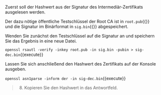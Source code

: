 Zuerst soll der Hashwert aus der Signatur des Intermediär-Zertifikats ausgelesen werden.

Der dazu nötige öffentliche Testschlüssel der Root CA ist in `root.pub`{{}} und die Signatur im Binärformat in `sig.bin`{{}} abgespeichert.

Wenden Sie zunächst den Testschlüssel auf die Signatur an und speichern Sie das Ergebnis in eine neue Datei.

`openssl rsautl -verify -inkey root.pub -in sig.bin -pubin > sig-dec.bin`{{execute}}

Lassen Sie sich anschließend den Hashwert des Zertifikats auf der Konsole ausgeben.

`openssl asn1parse -inform der -in sig-dec.bin`{{execute}}

>8) Kopieren Sie den Hashwert in das Antwortfeld.
